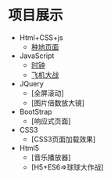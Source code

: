 # 项目展示
- Html+CSS+js
  - [种地页面](https://Noisyee.github.io/../../种地/index.html)
- JavaScript
  - [时钟](https://Noisyee.github.io/../../TextWithAnOnlyHtml/clock.html)
  - [飞机大战](https://Noisyee.github.io/../../AirWar/index.html)
- JQuery
  - [全屏滚动]
  - [图片倍数放大镜]
- BootStrap
  - [响应式页面]
- CSS3
  - [CSS3页面加载效果]
- Html5
  - [音乐播放器]
  - [H5+ES6=>球球大作战]
